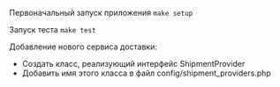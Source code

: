 Первоначальный запуск приложения `make setup`

Запуск теста `make test`

Добавление нового сервиса доставки:
- Создать класс, реализующий интерфейс ShipmentProvider 
- Добавить имя этого класса в файл config/shipment_providers.php
